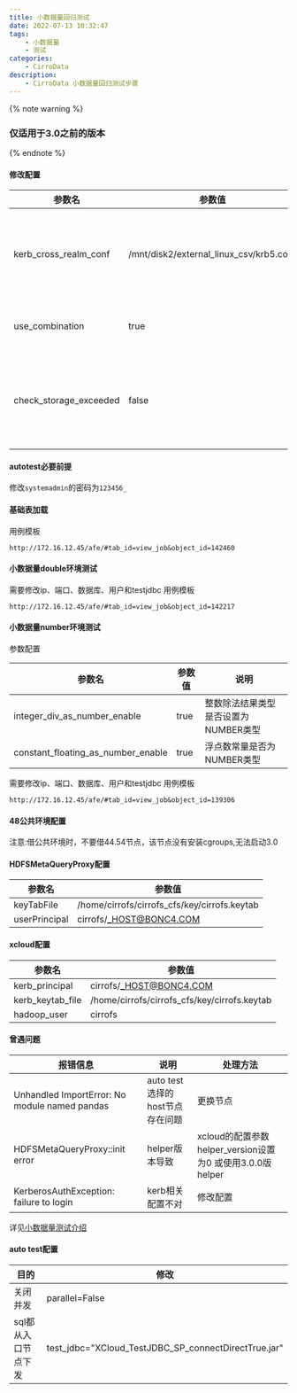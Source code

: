 ```yaml
---
title: 小数据量回归测试
date: 2022-07-13 10:32:47
tags:
    - 小数据量
    - 测试
categories:
    - CirroData
description:
    - CirroData 小数据量回归测试步骤
---
```


{% note warning %}
### 仅适用于3.0之前的版本
{% endnote %}

#### 修改配置

| 参数名 | 参数值 | 说明 |
| --- | --- | --- |
| kerb_cross_realm_conf | /mnt/disk2/external_linux_csv/krb5.conf | 远程连接带kerberos集群需要的krb5.conf配置文件 |
| use_combination | true | 是否支持组合型sql:create table as |
| check_storage_exceeded | false | 是否开启存储空间限制检查(开启可能会导致inster失败) |

#### autotest必要前提

修改`systemadmin`的密码为`123456_`

#### 基础表加载

用例模板

```
http://172.16.12.45/afe/#tab_id=view_job&object_id=142460
```

#### 小数据量double环境测试

需要修改ip、端口、数据库、用户和testjdbc
用例模板

```
http://172.16.12.45/afe/#tab_id=view_job&object_id=142217
```

#### 小数据量number环境测试

参数配置

| 参数名 | 参数值 | 说明 |
| --- | --- | --- |
| integer_div_as_number_enable | true | 整数除法结果类型是否设置为NUMBER类型 |
| constant_floating_as_number_enable | true | 浮点数常量是否为NUMBER类型 |

需要修改ip、端口、数据库、用户和testjdbc
用例模板

```
http://172.16.12.45/afe/#tab_id=view_job&object_id=139306
```

#### 48公共环境配置

注意:借公共环境时，不要借44.54节点，该节点没有安装cgroups,无法启动3.0

#### HDFSMetaQueryProxy配置

| 参数名 | 参数值 |
| --- | --- |
| keyTabFile | /home/cirrofs/cirrofs_cfs/key/cirrofs.keytab |
| userPrincipal | cirrofs/_HOST@BONC4.COM |

#### xcloud配置

| 参数名 | 参数值 |
| --- | --- |
| kerb_principal | cirrofs/_HOST@BONC4.COM |
| kerb_keytab_file | /home/cirrofs/cirrofs_cfs/key/cirrofs.keytab |
| hadoop_user | cirrofs |

#### 曾遇问题

| 报错信息 | 说明 | 处理方法 |
| --- | --- | --- |
| Unhandled ImportError: No module named pandas | auto test 选择的host节点存在问题 | 更换节点 |
| HDFSMetaQueryProxy::init error | helper版本导致 | xcloud的配置参数helper_version设置为0 或使用3.0.0版helper |
| KerberosAuthException: failure to login | kerb相关配置不对 | 修改配置 |

详见[小数据量测试介绍](https://doc.weixin.qq.com/doc/w3_AHAAuwaoAMAFGOjox3pTWCkCFoVjS?scode=AHEAaQdHAAcAZOt6VSAJMA4gaCAME)

#### auto test配置

| 目的 | 修改 |
| --- | --- |
| 关闭并发 | parallel=False |
| sql都从入口节点下发 | test_jdbc="XCloud_TestJDBC_SP_connectDirectTrue.jar" |
